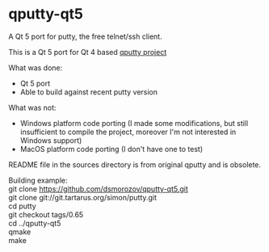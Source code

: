 # qputty-qt5
A Qt 5 port for putty, the free telnet/ssh client.

This is a Qt 5 port for Qt 4 based [qputty project](http://sourceforge.net/projects/qputty/)

What was done:
- Qt 5 port
- Able to build against recent putty version

What was not:
- Windows platform code porting (I made some modifications, but still insufficient to compile the project, moreover I'm not interested in Windows support)
- MacOS platform code porting (I don't have one to test)

README file in the sources directory is from original qputty and is obsolete.

Building example:  
git clone https://github.com/dsmorozov/qputty-qt5.git  
git clone git://git.tartarus.org/simon/putty.git  
cd putty  
git checkout tags/0.65  
cd ../qputty-qt5  
qmake  
make  
